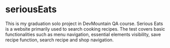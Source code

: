 # seriousEats
This is my graduation solo project in DevMountain QA course.
Serious Eats is a website primarily used to search cooking recipes.
The test covers basic functionalities such as menu navigation, essential elements visibility, save recipe function, search recipe and shop navigation.
